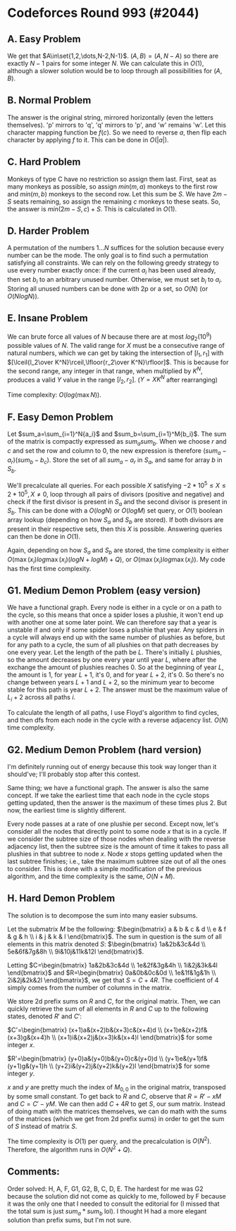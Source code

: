 # Codeforces Round 993 (#2044)

## A. Easy Problem
We get that $A\in\set{1,2,\dots,N-2,N-1}$. $(A,B)=(A,N-A)$ so there are exactly $N-1$ pairs for some integer $N$. We can calculate this in $O(1)$, although a slower solution would be to loop through all possibilities for $(A,B)$.

## B. Normal Problem
The answer is the original string, mirrored horizontally (even the letters themselves). 'p' mirrors to 'q', 'q' mirrors to 'p', and 'w' remains 'w'. Let this character mapping function be $f(c)$. So we need to reverse $a$, then flip each character by applying $f$ to it. This can be done in $O(|a|)$.

## C. Hard Problem
Monkeys of type C have no restriction so assign them last. First, seat as many monkeys as possible, so assign $min(m,a)$ monkeys to the first row and $min(m,b)$ monkeys to the second row. Let this sum be $S$. We have $2m-S$ seats remaining, so assign the remaining $c$ monkeys to these seats. So, the answer is $min(2m-S,c)+S$. This is calculated in $O(1)$.

## D. Harder Problem
A permutation of the numbers $1\dots{N}$ suffices for the solution because every number can be the mode. The only goal is to find such a permutation satisfying all constraints. We can rely on the following greedy strategy to use every number exactly once: if the current $a_i$ has been used already, then set $b_i$ to an arbitrary unused number. Otherwise, we must set $b_i$ to $a_i$. Storing all unused numbers can be done with 2p or a set, so $O(N)$ (or $O(NlogN)$).

## E. Insane Problem
We can brute force all values of $N$ because there are at most $log_2(10^9)$ possible values of $N$. The valid range for $X$ must be a consecutive range of natural numbers, which we can get by taking the intersection of $[l_1,r_1]$ with $[\lceil{l_2\over K^N}\rceil,\lfloor{r_2\over K^N}\rfloor]$. This is because for the second range, any integer in that range, when multiplied by $K^N$, produces a valid $Y$ value in the range $[l_2,r_2]$. ($Y=XK^N$ after rearranging)

Time complexity: $O(log(\max{N}))$.

## F. Easy Demon Problem
Let $sum_a=\sum_{i=1}^N{a_i}$ and $sum_b=\sum_{i=1}^M{b_i}$. The sum of the matrix is compactly expressed as $sum_asum_b$. When we choose $r$ and $c$ and set the row and column to $0$, the new expression is therefore $(sum_a-a_r)(sum_b-b_c)$. Store the set of all $sum_a-a_r$ in $S_a$, and same for array $b$ in $S_b$.

We'll precalculate all queries. For each possible $X$ satisfying $-2*10^5\le{X}\le{2*10^5}, X\ne{0}$, loop through all pairs of divisors (positive and negative) and check if the first divisor is present in $S_a$ and the second divisor is present in $S_b$. This can be done with a $O(logN)$ or $O(logM)$ set query, or $O(1)$ boolean array lookup (depending on how $S_a$ and $S_b$ are stored). If both divisors are present in their respective sets, then this $X$ is possible. Answering queries can then be done in $O(1)$.

Again, depending on how $S_a$ and $S_b$ are stored, the time complexity is either $O(\max(x_i)log\max(x_i)(logN+logM)+Q)$, or $O(\max(x_i)log\max(x_i))$. My code has the first time complexity.

## G1. Medium Demon Problem (easy version)
We have a functional graph. Every node is either in a cycle or on a path to the cycle, so this means that once a spider loses a plushie, it won't end up with another one at some later point. We can therefore say that a year is unstable if and only if some spider loses a plushie that year. Any spiders in a cycle will always end up with the same number of plushies as before, but for any path to a cycle, the sum of all plushies on that path decreases by one every year. Let the length of the path be $L$. There's initially $L$ plushies, so the amount decreases by one every year until year $L$, where after the exchange the amount of plushies reaches $0$. So at the beginning of year $L$, the amount is $1$, for year $L+1$, it's $0$, and for year $L+2$, it's $0$. So there's no change between years $L+1$ and $L+2$, so the minimum year to become stable for this path is year $L+2$. The answer must be the maximum value of $L_i+2$ across all paths $i$.

To calculate the length of all paths, I use Floyd's algorithm to find cycles, and then dfs from each node in the cycle with a reverse adjacency list. $O(N)$ time complexity.

## G2. Medium Demon Problem (hard version)
I'm definitely running out of energy because this took way longer than it should've; I'll probably stop after this contest.

Same thing; we have a functional graph. The answer is also the same concept. If we take the earliest time that each node in the cycle stops getting updated, then the answer is the maximum of these times plus $2$. But now, the earliest time is slightly different.

Every node passes at a rate of one plushie per second. Except now, let's consider all the nodes that directly point to some node $x$ that is in a cycle. If we consider the subtree size of those nodes when dealing with the reverse adjacency list, then the subtree size is the amount of time it takes to pass all plushies in that subtree to node $x$. Node $x$ stops getting updated when the last subtree finishes; i.e., take the maximum subtree size out of all the ones to consider. This is done with a simple modification of the previous algorithm, and the time complexity is the same, $O(N+M)$.

## H. Hard Demon Problem
The solution is to decompose the sum into many easier subsums.

Let the submatrix $M$ be the following: $\begin{bmatrix} a & b & c & d \\ e & f & g & h \\ i & j & k & l \end{bmatrix}$. The sum in question is the sum of all elements in this matrix denoted $S$: $\begin{bmatrix} 1a&2b&3c&4d \\ 5e&6f&7g&8h \\ 9i&10j&11k&12l \end{bmatrix}$.

Letting $C=\begin{bmatrix} 1a&2b&3c&4d \\ 1e&2f&3g&4h \\ 1i&2j&3k&4l \end{bmatrix}$ and $R=\begin{bmatrix} 
0a&0b&0c&0d \\ 1e&1f&1g&1h \\ 2i&2j&2k&2l \end{bmatrix}$, we get that $S=C+4R$. The coefficient of $4$ simply comes from the number of columns in the matrix.

We store 2d prefix sums on $R$ and $C$, for the original matrix. Then, we can quickly retrieve the sum of all elements in $R$ and $C$ up to the following states, denoted $R'$ and $C'$: 

$C'=\begin{bmatrix} (x+1)a&(x+2)b&(x+3)c&(x+4)d \\ (x+1)e&(x+2)f&(x+3)g&(x+4)h \\ (x+1)i&(x+2)j&(x+3)k&(x+4)l \end{bmatrix}$ for some integer $x$.

$R'=\begin{bmatrix} 
(y+0)a&(y+0)b&(y+0)c&(y+0)d \\ (y+1)e&(y+1)f&(y+1)g&(y+1)h \\ (y+2)i&(y+2)j&(y+2)k&(y+2)l \end{bmatrix}$ for some integer $y$. 

$x$ and $y$ are pretty much the index of $M_{0,0}$ in the original matrix, transposed by some small constant. To get back to $R$ and $C$, observe that $R=R'-xM$ and $C=C'-yM$. We can then add $C+4R$ to get $S$, our sum matrix. Instead of doing math with the matrices themselves, we can do math with the sums of the matrices (which we get from 2d prefix sums) in order to get the sum of $S$ instead of matrix $S$.

The time complexity is $O(1)$ per query, and the precalculation is $O(N^2)$. Therefore, the algorithm runs in $O(N^2+Q)$.

## Comments:
Order solved: H, A, F, G1, G2, B, C, D, E. The hardest for me was G2 because the solution did not come as quickly to me, followed by F because it was the only one that I needed to consult the editorial for (I missed that the total sum is just $sum_a*sum_b$ lol). I thought H had a more elegant solution than prefix sums, but I'm not sure. 